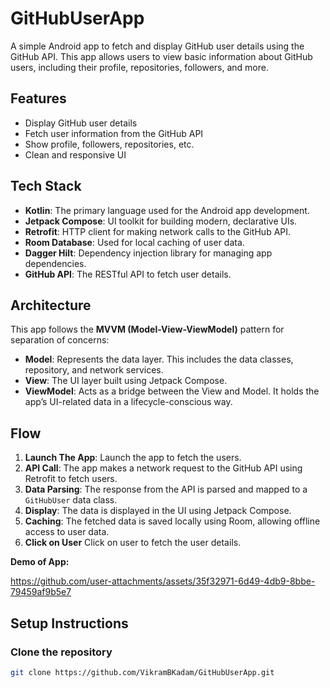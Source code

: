 # GitHubUserApp

A simple Android app to fetch and display GitHub user details using the GitHub API. This app allows users to view basic information about GitHub users, including their profile, repositories, followers, and more.

## Features

- Display GitHub user details
- Fetch user information from the GitHub API
- Show profile, followers, repositories, etc.
- Clean and responsive UI

## Tech Stack

- **Kotlin**: The primary language used for the Android app development.
- **Jetpack Compose**: UI toolkit for building modern, declarative UIs.
- **Retrofit**: HTTP client for making network calls to the GitHub API.
- **Room Database**: Used for local caching of user data.
- **Dagger Hilt**: Dependency injection library for managing app dependencies.
- **GitHub API**: The RESTful API to fetch user details.

## Architecture

This app follows the **MVVM (Model-View-ViewModel)** pattern for separation of concerns:

- **Model**: Represents the data layer. This includes the data classes, repository, and network services.
- **View**: The UI layer built using Jetpack Compose.
- **ViewModel**: Acts as a bridge between the View and Model. It holds the app’s UI-related data in a lifecycle-conscious way.

## Flow

1. **Launch The App**: Launch the app to fetch the users.
2. **API Call**: The app makes a network request to the GitHub API using Retrofit to fetch users.
3. **Data Parsing**: The response from the API is parsed and mapped to a `GitHubUser` data class.
4. **Display**: The data is displayed in the UI using Jetpack Compose.
5. **Caching**: The fetched data is saved locally using Room, allowing offline access to user data.
6. **Click on User** Click on user to fetch the user details.

**Demo of App:<br/>**


https://github.com/user-attachments/assets/35f32971-6d49-4db9-8bbe-79459af9b5e7




## Setup Instructions

### Clone the repository

```bash
git clone https://github.com/VikramBKadam/GitHubUserApp.git



